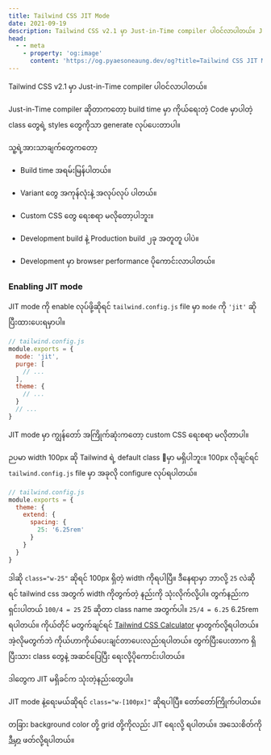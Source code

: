 ```yaml
---
title: Tailwind CSS JIT Mode
date: 2021-09-19
description: Tailwind CSS v2.1 မှာ Just-in-Time compiler ပါဝင်လာပါတယ်။ Just-in-Time compiler ဆိုတာကတော့ build time မှာ ကိုယ်ရေးတဲ့ Code မှာပါတဲ့ class တွေရဲ့ styles တွေကိုသာ generate လုပ်ပေးတာပါ။
head:
  - - meta
    - property: 'og:image'
      content: 'https://og.pyaesoneaung.dev/og?title=Tailwind CSS JIT Mode'
---
```


Tailwind CSS v2.1 မှာ Just-in-Time compiler ပါဝင်လာပါတယ်။

Just-in-Time compiler ဆိုတာကတော့ build time မှာ ကိုယ်ရေးတဲ့ Code မှာပါတဲ့ class တွေရဲ့ styles တွေကိုသာ generate လုပ်ပေးတာပါ။

သူ့ရဲ့အားသာချက်တွေကတော့

- Build time အရမ်းမြန်ပါတယ်။

- Variant တွေ အကုန်လုံးနဲ့ အလုပ်လုပ် ပါတယ်။

- Custom CSS တွေ ရေးစရာ မလိုတော့ပါဘူး။

- Development build နဲ့ Production build ၂ခု အတူတူ ပါပဲ။

- Development မှာ browser performance ပိုကောင်းလာပါတယ်။

### Enabling JIT mode

JIT mode ကို enable လုပ်ဖို့ဆိုရင် `tailwind.config.js` file မှာ `mode` ကို `'jit'` ဆိုပြီးထားပေးရမှာပါ။

```js
// tailwind.config.js
module.exports = {
  mode: 'jit',
  purge: [
    // ...
  ],
  theme: {
    // ...
  }
  // ...
}
```

JIT mode မှာ ကျွန်တော် အကြိုက်ဆုံးကတော့ custom CSS ရေးစရာ မလိုတာပါ။

ဉပမာ width 100px ဆို Tailwind ရဲ့ default class မှာ မရှိပါဘူး။ 100px လိုချင်ရင် `tailwind.config.js` file မှာ အခုလို configure လုပ်ရပါတယ်။

```js
// tailwind.config.js
module.exports = {
  theme: {
    extend: {
      spacing: {
        25: '6.25rem'
      }
    }
  }
}
```

ဒါဆို `class="w-25"` ဆိုရင် 100px ရှိတဲ့ width ကိုရပါပြီ။ ဒီနေရာမှာ ဘာလို့ `25` လဲဆိုရင် tailwind css အတွက် width ကိုတွက်တဲ့ နည်းကို သုံးလိုက်လို့ပါ။ တွက်နည်းက ရှင်းပါတယ် `100/4 = 25` 25 ဆိုတာ class name အတွက်ပါ။ `25/4 = 6.25` 6.25rem ရပါတယ်။ ကိုယ်တိုင် မတွက်ချင်ရင် [Tailwind CSS Calculator](https://tailwindcss-calculator.com/) မှာတွက်လို့ရပါတယ်။ အဲ့လိုမတွက်ဘဲ ကိုယ်ဟာကိုယ်ပေးချင်တာပေးလည်းရပါတယ်။ တွက်ပြီးပေးတာက ရှိပြီးသား class တွေနဲ့ အဆင်ပြေပြီး ရေးလို့ပိုကောင်းပါတယ်။

ဒါတွေက JIT မရှိခင်က သုံးတဲ့နည်းတွေပါ။

JIT mode နဲ့ရေးမယ်ဆိုရင် `class="w-[100px]"` ဆိုရပါပြီ။ တော်တော်ကြိုက်ပါတယ်။

တခြား background color တို့ grid တို့ကိုလည်း JIT ရေးလို့ ရပါတယ်။ အသေးစိတ်ကို [ဒီမှာ](https://tailwindcss.com/docs/just-in-time-mode) ဖတ်လို့ရပါတယ်။
